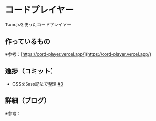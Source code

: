# コードプレイヤー

Tone.jsを使ったコードプレイヤー

## 作っているもの

※参考：[https://cord-player.vercel.app/](https://cord-player.vercel.app/)

## 進捗（コミット）

- CSSをSass記法で整理 [#3](https://github.com/ryo-i/next-app-started/issues/3)

## 詳細（ブログ）

※参考：[]()